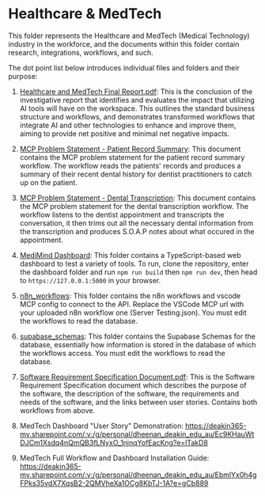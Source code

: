 
# Healthcare & MedTech

This folder represents the Healthcare and MedTech (Medical Technology) industry in the workforce, and the documents within this folder contain research, integrations, workflows, and such.

The dot point list below introduces individual files and folders and their purpose:

1. [Healthcare and MedTech Final Report.pdf](/healthcare-medtech/docs/Healthcare%20and%20MedTech%20Final%20Report.pdf): This is the conclusion of the investigative report that identifies and evaluates the impact that utilizing AI tools will have on the workspace. This outlines the standard business structure and workflows, and demonstrates transformed workflows that integrate AI and other technologies to enhance and improve them, aiming to provide net positive and minimal net negative impacts.

2. [MCP Problem Statement - Patient Record Summary](/healthcare-medtech/docs/MCP%20Problem%20Statement%20-%20Patient%20Record%20Summary.pdf): This document contains the MCP problem statement for the patient record summary workflow. The workflow reads the patients' records and produces a summary of their recent dental history for dentist practitioners to catch up on the patient.

3. [MCP Problem Statement - Dental Transcription](/healthcare-medtech/docs/MCP%20Problem%20Statement%20-%20Dental%20Transcription.pdf): This document contains the MCP problem statement for the dental transcription workflow. The workflow listens to the dentist appointment and transcripts the conversation, it then trims out all the necessary dental information from the transcription and produces S.O.A.P notes about what occured in the appointment.

4. [MediMind Dashboard](/healthcare-medtech/dashboard/): This folder contains a TypeScript-based web dashboard to test a variety of tools. To run, clone the repository, enter the dashboard folder and run `npm run build` then `npm run dev`, then head to `https://127.0.0.1:5000` in your browser.

5. [n8n_workflows](/healthcare-medtech/n8n_workflows/): This folder contains the n8n workflows and vscode MCP config to connect to the API. Replace the VSCode MCP url with your uploaded n8n workflow one (Server Testing.json). You must edit the workflows to read the database.

6. [supabase_schemas](/healthcare-medtech/supabase_schemas/): This folder contains the Supabase Schemas for the database, essentially how information is stored in the database of which the workflows access. You must edit the workflows to read the database.

7. [Software Requirement Specification Document.pdf](/healthcare-medtech/docs/SRS%20Patient%20Record%20Summarisation.pdf): This is the Software Requirement Specification document which describes the purpose of the software, the description of the software, the requirements and needs of the software, and the links between user stories. Contains both workflows from above.

8. MedTech Dashboard "User Story" Demonstration: https://deakin365-my.sharepoint.com/:v:/g/personal/dheenan_deakin_edu_au/Ec9KHauWtDJCm1Xsdq4nQmQB3fLNyxO_1njnqYofEacKng?e=lTakD8

9. MedTech Full Workflow and Dashboard Installation Guide: https://deakin365-my.sharepoint.com/:v:/g/personal/dheenan_deakin_edu_au/EbmlYx0h4gFPks35vdX7XqsB2-2QMVheXa1OCg8KbTJ-1A?e=gCb889

